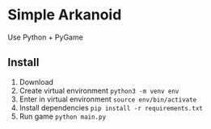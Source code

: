 # Simple Arkanoid

Use Python + PyGame

## Install

1. Download
2. Create virtual environment `python3 -m venv env`
3. Enter in virtual environment `source env/bin/activate`
4. Install dependencies `pip install -r requirements.txt`
5. Run game `python main.py`